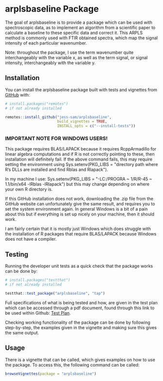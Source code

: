 
# arplsbaseline Package

<!-- badges: start -->
<!-- badges: end -->

The goal of arplsbaseline is to provide a package which can be used with spectroscopic data, 
as to implement an algorithm from a scientific paper to calculate a baseline to these 
specific data and correct it. This ARPLS method is commonly used with FTIR obtained spectra, 
which map the signal intensity of each particular wavenumber. 

Note: throughout the package, I use the term wavenumber quite interchangeably with the variable x, as well as 
the term signal, or signal intensity, interchangeably with the variable y. 

## Installation

You can install the arplsbaseline package built with tests and vignettes 
from [GitHub](https://github.com/) with:

``` r
# install.packages("remotes")
# if not already installed

remotes::install_github("jess-sam/arplsbaseline", 
                        build_vignettes = TRUE, 
                        INSTALL_opts = c("--install-tests"))
```

### IMPORTANT NOTE FOR WINDOWS USERS!

This package requires BLAS/LAPACK because it requires RcppArmadillo for linear algebra computations
and if R is not correctly pointing to these, then installation will definitely fail. If the above command fails, 
this may require setting the environment using 
Sys.setenv(PKG_LIBS = "directory path where R’s DLLs are installed and find Rblas and Rlapack"). 

In my machine I use: Sys.setenv(PKG_LIBS = "-LC:/PROGRA ~ 1/R/R-45 ~ 1.1/bin/x64 -lRblas -lRlapack") but
this may change depending on where your own R directory is. 

If this GitHub installation does not work, downloading the .zip file from the GitHub website can unfortunately
give the same result, and requires you to set the system environment again. In general Windows is a bit of 
a pain about this but if everything is set up nicely on your machine, then it should work.

I am fairly certain that it is mostly just Windows which does struggle with the installation of 
R packages that require BLAS/LAPACK because Windows does not have a compiler. 

## Testing

Running the developer unit tests as a quick check that the package works can be done by: 

```r
# install.packages("testthat")
# if not already installed

testthat::test_package("arplsbaseline", "tap")
```

Full specifications of what is being tested and how, are given in the test plan 
which can be accessed through a pdf document, found through this link to be used within Github: 
[Test Plan](inst/docs/test_plan.pdf).

Checking working functionality of the package can be done by following step-by-step, the examples 
given in the vignette and making sure this gives the same output.

## Usage

There is a vignette that can be called, which gives examples on how to use the package.
To access this, the following command can be called:

```r
browseVignettes(package = "arplsbaseline")
```
